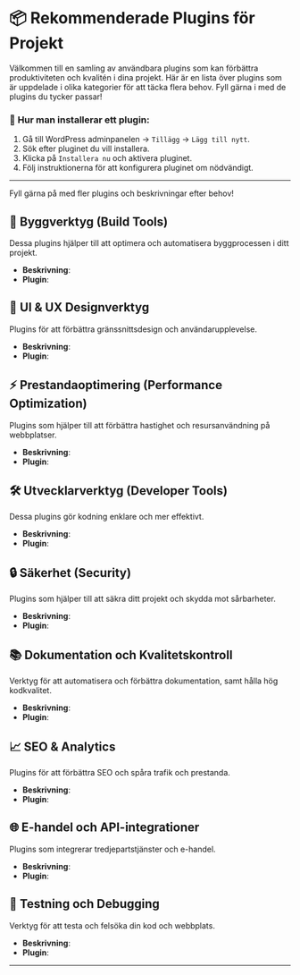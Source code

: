 # 📦 Rekommenderade Plugins för Projekt

Välkommen till en samling av användbara plugins som kan förbättra produktiviteten och kvalitén i dina projekt. 
Här är en lista över plugins som är uppdelade i olika kategorier för att täcka flera behov. 
Fyll gärna i med de plugins du tycker passar!

### 🔗 **Hur man installerar ett plugin:**
1. Gå till WordPress adminpanelen → `Tillägg` → `Lägg till nytt`.
2. Sök efter pluginet du vill installera.
3. Klicka på `Installera nu` och aktivera pluginet.
4. Följ instruktionerna för att konfigurera pluginet om nödvändigt.

---
   
Fyll gärna på med fler plugins och beskrivningar efter behov!

## 🔧 **Byggverktyg (Build Tools)**
Dessa plugins hjälper till att optimera och automatisera byggprocessen i ditt projekt.

- **Beskrivning**: 
- **Plugin**: 

## 🎨 **UI & UX Designverktyg**
Plugins för att förbättra gränssnittsdesign och användarupplevelse.

- **Beskrivning**: 
- **Plugin**:

## ⚡ **Prestandaoptimering (Performance Optimization)**
Plugins som hjälper till att förbättra hastighet och resursanvändning på webbplatser.

- **Beskrivning**:
- **Plugin**:

## 🛠 **Utvecklarverktyg (Developer Tools)**
Dessa plugins gör kodning enklare och mer effektivt.

- **Beskrivning**:
- **Plugin**:

## 🔒 **Säkerhet (Security)**
Plugins som hjälper till att säkra ditt projekt och skydda mot sårbarheter.

- **Beskrivning**:
- **Plugin**:

## 📚 **Dokumentation och Kvalitetskontroll**
Verktyg för att automatisera och förbättra dokumentation, samt hålla hög kodkvalitet.

- **Beskrivning**:
- **Plugin**:

## 📈 **SEO & Analytics**
Plugins för att förbättra SEO och spåra trafik och prestanda.

- **Beskrivning**:
- **Plugin**:
  
## 🌐 **E-handel och API-integrationer**
Plugins som integrerar tredjepartstjänster och e-handel.

- **Beskrivning**:
- **Plugin**:

## 🎯 **Testning och Debugging**
Verktyg för att testa och felsöka din kod och webbplats.

- **Beskrivning**:
- **Plugin**:

---


